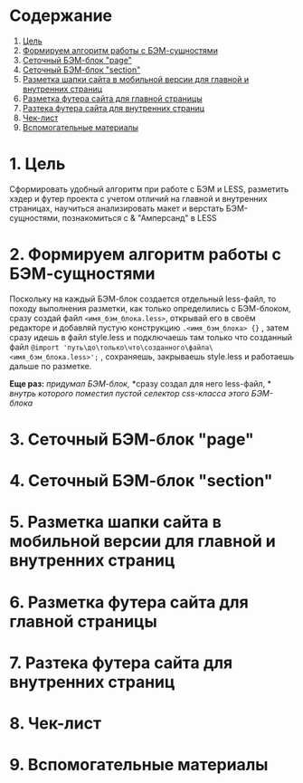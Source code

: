 # Содержание

 1. [Цель](#1-Цель)
 2. [Формируем алгоритм работы с БЭМ-сущностями](#2-Формируем-алгоритм-работы-с-БЭМ-сущностями)
 3. [Сеточный БЭМ-блок "page"](#3-Сеточный-БЭМ-блок-page)
 4. [Сеточный БЭМ-блок "section"](#4-Сеточный-БЭМ-блок-section)
 5. [Разметка шапки сайта в мобильной версии для главной и внутренних страниц](#5-Разметка-шапки-сайта-в-мобильной-версии-для-главной-и-внутренних-страниц)
 6. [Разметка футера сайта для главной страницы](#6-Разметка-футера-сайта-для-главной-страницы)
 7. [Разтека футера сайта для внутренних страниц](#7-Разтека-футера-сайта-для-внутренних-страниц)
 8. [Чек-лист](#8-Чек-лист)
 9. [Вспомогательные материалы](#9-Вспомогательные-материалы)

# 1. Цель
Сформировать удобный алгоритм при работе с БЭМ и LESS, разметить хэдер и футер проекта с учетом отличий на главной и внутренних страницах, научиться анализировать макет и верстать БЭМ-сущностями, познакомиться с & "Амперсанд" в LESS


# 2. Формируем алгоритм работы с БЭМ-сущностями
Поскольку на каждый БЭМ-блок создается отдельный less-файл, то походу выполнения разметки, как только определились с БЭМ-блоком, сразу создай файл `<имя_бэм_блока.less>`, открывай его в своём редакторе и добавляй пустую конструкцию `.<имя_бэм_блока> {}` , затем сразу идешь в файл style.less и подключаешь там только что созданный файл `@import 'путь\до\только\что\созданного\файла\<имя_бэм_блока.less>';` , сохраняешь, закрываешь style.less и работаешь дальше по разметке.

**Еще раз:** 
*придумал БЭМ-блок,* 
*сразу создал для него less-файл, *
*внутрь которого поместил пустой селектор css-класса этого БЭМ-блока*


# 3. Сеточный БЭМ-блок "page"



# 4. Сеточный БЭМ-блок "section"



# 5. Разметка шапки сайта в мобильной версии для главной и внутренних страниц



# 6. Разметка футера сайта для главной страницы



# 7. Разтека футера сайта для внутренних страниц



# 8. Чек-лист



# 9. Вспомогательные материалы







